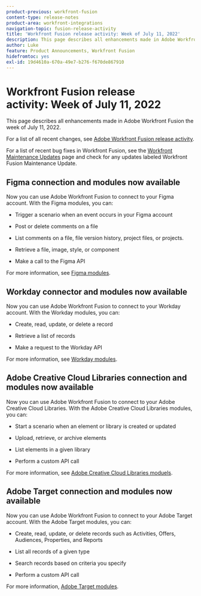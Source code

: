 ```yaml
---
product-previous: workfront-fusion
content-type: release-notes
product-area: workfront-integrations
navigation-topic: fusion-release-activity
title: 'Workfront Fusion release activity: Week of July 11, 2022'
description: This page describes all enhancements made in Adobe Workfront Fusion the week of July 11, 2022.
author: Luke
feature: Product Announcements, Workfront Fusion
hidefromtoc: yes
exl-id: 19d4610a-670a-49e7-b276-f670de867910
---
```

# Workfront Fusion release activity:&nbsp;Week of July 11, 2022

This page describes all enhancements made in Adobe Workfront Fusion the week of July 11, 2022.

For a list of all recent changes, see [Adobe Workfront Fusion release activity](../../../product-announcements/product-releases/fusion-release-activity/fusion-release-activity.md).

For a list of recent bug fixes in Workfront Fusion, see the [Workfront Maintenance Updates](https://experienceleague.adobe.com/docs/workfront-known-issues/releases/current-updates.html) page and check for any updates labeled Workfront Fusion Maintenance Update.

## Figma connection and modules now available

Now you can use Adobe Workfront Fusion to connect to your Figma account. With the Figma modules, you can:

*   Trigger a scenario when an event occurs in your Figma account
    
*   Post or delete comments on a file
    
*   List comments on a file, file version history, project files, or projects.
    
*   Retrieve a file, image, style, or component
    
*   Make a call to the Figma API
    

For more information, see [Figma modules](../../../workfront-fusion/apps-and-their-modules/figma-modules.md).

## Workday connector and modules now available

Now you can use Adobe Workfront Fusion to connect to your Workday account. With the Workday modules, you can:

*   Create, read, update, or delete a record
    
*   Retrieve a list of records
    
*   Make a request to the Workday API
    

For more information, see [Workday modules](../../../workfront-fusion/apps-and-their-modules/workday-modules.md).

## Adobe Creative Cloud Libraries connection and modules now available

Now you can use Adobe Workfront Fusion to connect to your Adobe Creative Cloud Libraries. With the Adobe Creative Cloud Libraries modules, you can:

*   Start a scenario when an element or library is created or updated
    
*   Upload, retrieve, or archive elements
    
*   List elements in a given library
    
*   Perform a custom API call
    

For more information, see [Adobe Creative Cloud Libraries moduels](../../../workfront-fusion/apps-and-their-modules/creative-cloud-libraries-modules.md).

## Adobe Target connection and modules now available

Now you can use Adobe Workfront Fusion to connect to your Adobe Target account. With the Adobe Target modules, you can:

*   Create, read, update, or delete records such as Activities, Offers, Audiences, Properties, and Reports
    
*   List all records of a given type
    
*   Search records based on criteria you specify
    
*   Perform a custom API call
    

For more information, [Adobe Target modules](../../../workfront-fusion/apps-and-their-modules/adobe-target-modules.md).
